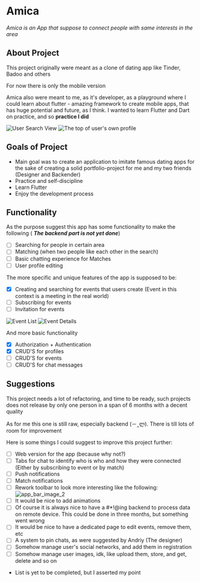 # Amica

_Amica is an App that suppose to connect people with same interests in the area_

## About Project

This project originally were meant as a clone of dating app like Tinder, Badoo and others

For now there is only the mobile version

Amica also were meant to me, as it's developer, as a playground where I could learn about flutter -
amazing framework to create mobile apps, that has huge potential and future, as I think. I wanted to
learn Flutter and Dart on practice, and so **practice I did**

![User Search View](assets/user-search-view.jpg) ![The top of user's own profile](assets/own-user-profile-detailed-view-top.jpg)

## Goals of Project

- Main goal was to create an application to imitate famous dating apps for the sake of creating a
  solid portfolio-project for me and my two friends (Designer and Backender)
- Practice and self-discipline
- Learn Flutter
- Enjoy the development process

## Functionality

As the purpose suggest this app has some functionality to make the following (
***The backend part is not yet done***)

- [ ] Searching for people in certain area
- [ ] Matching (when two people like each other in the search)
- [ ] Basic chatting experience for Matches
- [ ] User profile editing

The more specific and unique features of the app is supposed to be:

- [x] Creating and searching for events that users create (Event in this context is a meeting in the
  real world)
- [ ] Subscribing for events
- [ ] Invitation for events

![Event List](assets/event-list-view.jpg) ![Event Details](assets/event-details-view.jpg)

And more basic functionality

- [x] Authorization + Authentication
- [x] CRUD'S for profiles
- [ ] CRUD'S for events
- [ ] CRUD'S for chat messages

## Suggestions

This project needs a lot of refactoring, and time to be ready, such projects does not release
by only one person in a span of 6 months with a decent quality

As for me this one is still raw, especially backend (－‸ლ). There is till lots of room for
improvement

Here is some things I could suggest to improve this project further:

- [ ] Web version for the app (because why not?)
- [ ] Tabs for chat to identify who is who and how they were connected (Either by subscribing to
  event or by match)
- [ ] Push notifications
- [ ] Match notifications
- [ ] Rework toolbar to look more interesting like the
  following: ![app_bar_image_2](https://media.geeksforgeeks.org/wp-content/uploads/20201029125034/HowtoAddaFloatingActionButtontoBottomNavigationBarinAndroid.png)
- [ ] It would be nice to add animations
- [ ] Of course it is always nice to have a #*!@ing backend to process data on remote device. This
  could be done in three months, but something went wrong
- [ ] It would be nice to have a dedicated page to edit events, remove them, etc
- [ ] A system to pin chats, as were suggested by Andriy (The designer)
- [ ] Somehow manage user's social networks, and add them in registration
- [ ] Somehow manage user images, idk, like upload them, store, and get, delete and so on
- List is yet to be completed, but I asserted my point